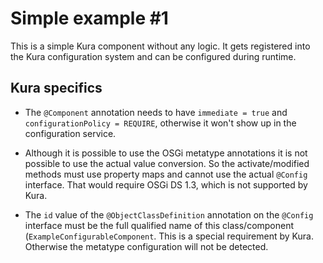 # Simple example #1

This is a simple Kura component without any logic. It gets registered into
the Kura configuration system and can be configured during runtime.

## Kura specifics

* The `@Component` annotation needs to have `immediate = true` and
`configurationPolicy = REQUIRE`, otherwise it won't show up in the
configuration service.

* Although it is possible to use the OSGi metatype annotations it is not
possible to use the actual value conversion. So the activate/modified methods
must use property maps and cannot use the actual `@Config` interface.
That would require OSGi DS 1.3, which is not supported by Kura.</li>

* The `id` value of the `@ObjectClassDefinition` annotation on
the `@Config` interface must be the full qualified name of this
class/component (`ExampleConfigurableComponent`. This is a
special requirement by Kura. Otherwise the metatype configuration
will not be detected.
